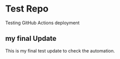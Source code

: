 
# Test Repo
Testing GitHub Actions deployment

## my final Update
This is  my final test update to check the automation.
